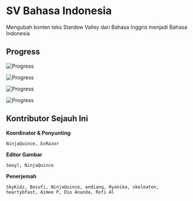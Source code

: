 # SV Bahasa Indonesia
 Mengubah konten teks Stardew Valley dari Bahasa Inggris menjadi Bahasa Indonesia
 
## Progress
 ![Progress](https://progress-bar.dev/52/?title=teks)
 <!-- 88 dari 169 file teks -->
 
 ![Progress](https://progress-bar.dev/4/?title=koreksi-teks)
 <!-- 7 dari 169 file teks -->
 
 ![Progress](https://progress-bar.dev/100/?title=gambar)
 <!-- 29 dari 29 file gambar -->

  ![Progress](https://progress-bar.dev/100/?title=koreksi-gambar)
 <!-- 29 dari 29 file gambar -->

## Kontributor Sejauh Ini
**Koordinator & Penyunting**
```
NinjaQuince, ExRazor
```
**Editor Gambar**
```
Seoyl, NinjaQuince
```
**Penerjemah**
```
SkyKidz, Basufi, NinjaQuince, andianq, Ryanika, skeleaten, heartybfast, Aimee P, Dio Ananda, Rofi Al 
```
